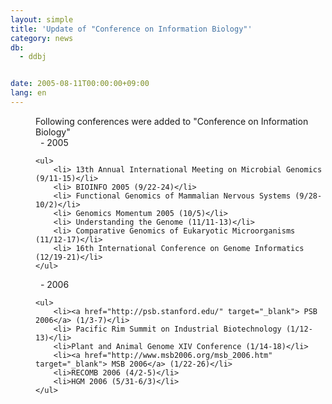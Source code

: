 ```yaml
---
layout: simple
title: 'Update of "Conference on Information Biology"'
category: news
db:
  - ddbj


date: 2005-08-11T00:00:00+09:00
lang: en
---
```


<dd>Following conferences were added to "Conference on Information Biology"
<dd>  - 2005

    <ul>
        <li> 13th Annual International Meeting on Microbial Genomics (9/11-15)</li>
        <li> BIOINFO 2005 (9/22-24)</li>
        <li> Functional Genomics of Mammalian Nervous Systems (9/28-10/2)</li>
        <li> Genomics Momentum 2005 (10/5)</li>
        <li> Understanding the Genome (11/11-13)</li>
        <li> Comparative Genomics of Eukaryotic Microorganisms (11/12-17)</li>
        <li> 16th International Conference on Genome Informatics (12/19-21)</li>
    </ul>
<dd>  - 2006

    <ul>
        <li><a href="http://psb.stanford.edu/" target="_blank"> PSB 2006</a> (1/3-7)</li>
        <li> Pacific Rim Summit on Industrial Biotechnology (1/12-13)</li>
        <li>Plant and Animal Genome XIV Conference (1/14-18)</li>
        <li><a href="http://www.msb2006.org/msb_2006.htm" target="_blank"> MSB 2006</a> (1/22-26)</li>
        <li>RECOMB 2006 (4/2-5)</li>
        <li>HGM 2006 (5/31-6/3)</li>
    </ul>
</dd>
</dd>
</dd>
